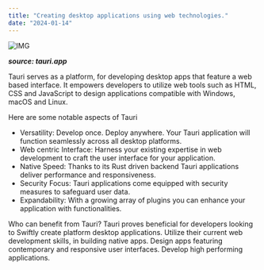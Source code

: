 ```yaml
---
title: "Creating desktop applications using web technologies."
date: "2024-01-14"
---
```


![IMG](/posts/tauri.webp)

**_source: tauri.app_**

Tauri serves as a platform, for developing desktop apps that feature a web based interface. It empowers developers to utilize web tools such as HTML, CSS and JavaScript to design applications compatible with Windows, macOS and Linux.

Here are some notable aspects of Tauri

- Versatility: Develop once. Deploy anywhere. Your Tauri application will function seamlessly across all desktop platforms.
- Web centric Interface: Harness your existing expertise in web development to craft the user interface for your application.
- Native Speed: Thanks to its Rust driven backend Tauri applications deliver performance and responsiveness.
- Security Focus: Tauri applications come equipped with security measures to safeguard user data.
- Expandability: With a growing array of plugins you can enhance your application with functionalities.

Who can benefit from Tauri? Tauri proves beneficial for developers looking to Swiftly create platform desktop applications. Utilize their current web development skills, in building native apps. Design apps featuring contemporary and responsive user interfaces. Develop high performing applications.
